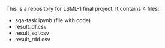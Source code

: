 This is a repository for LSML-1 final project.
It contains 4 files:
  - sga-task.ipynb (file with code)
  - result_df.csv
  - result_sql.csv
  - result_rdd.csv
